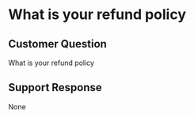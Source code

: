 # What is your refund policy

## Customer Question

What is your refund policy

## Support Response

None
